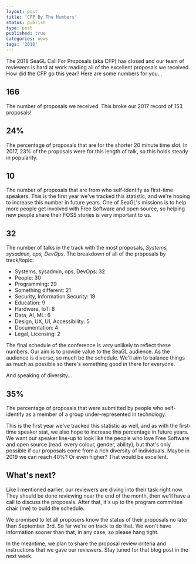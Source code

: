 ```yaml
---
layout: post
title: 'CFP By The Numbers'
status: publish
type: post
published: true
categories: news
tags: '2018'
---
```


The 2018 SeaGL Call For Proposals (aka CFP) has closed and our team of reviewers is hard at work reading all of the excellent proposals we received. How did the CFP go this year? Here are some numbers for you…

## 166

The number of proposals we received. This broke our 2017 record of 153 proposals!

## 24%

The percentage of proposals that are for the shorter 20 minute time slot. In 2017, 23% of the proposals were for this length of talk, so this holds steady in popularity.

## 10

The number of proposals that are from who self-identify as first-time speakers. This is the first year we've tracked this statistic, and we're hoping to increase this number in future years. One of SeaGL's missions is to help more people get involved with Free Software and open source, so helping new people share their FOSS stories is very important to us.

## 32

The number of talks in the track with the most proposals, _Systems, sysadmin, ops, DevOps_. The breakdown of all of the proposals by track/topic:

* Systems, sysadmin, ops, DevOps: 32
* People: 30 
* Programming: 29 
* Something different: 21 
* Security, Information Security: 19 
* Education: 9 
* Hardware, IoT: 8 
* Data, AI, ML: 6 
* Design, UX, UI, Accessibility: 5 
* Documentation: 4 
* Legal, Licensing: 2 

The final schedule of the conference is _very_ unlikely to reflect these numbers. Our aim is to provide value to the SeaGL audience. As the audience is diverse, so much be the schedule. We'll aim to balance things as much as possible so there's something good in there for everyone.

And speaking of diversity…

## 35%

The percentage of proposals that were submitted by people who self-identify as a member of a group under-represented in technology.

This is the first year we've tracked this statistic as well, and as with the first-time speaker stat, we also hope to increase this percentage in future years. We want our speaker line-up to look like the people who love Free Software and open source (read: every colour, gender, ability), but that's only possible if our proposals come from a rich diversity of individuals. Maybe in 2019 we can reach 40%? Or even higher? That would be excellent.

## What's next?

Like I mentioned earlier, our reviewers are diving into their task right now. They should be done reviewing near the end of the month, then we'll have a call to discuss the proposals. After that, it's up to the program committee chair (me) to build the schedule.

We promised to let all proposers know the status of their proposals no later than September 3rd. So far we're on track to do that. We won't have information sooner than that, in any case, so please hang tight.

In the meantime, we plan to share the proposal review criteria and instructions that we gave our reviewers. Stay tuned for that blog post in the next week.
